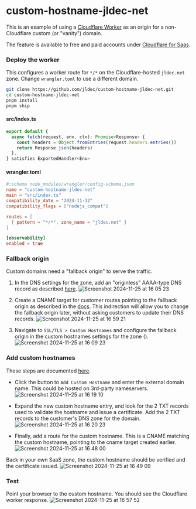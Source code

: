 # custom-hostname-jldec-net

This is an example of using a [Cloudflare Worker](https://developers.cloudflare.com/workers) as an origin for a non-Cloudflare custom (or "vanity") domain.

The feature is available to free and paid accounts under [Cloudflare for Saas](https://developers.cloudflare.com/cloudflare-for-platforms/cloudflare-for-saas/plans/).

### Deploy the worker
This configures a worker route for `*/*` on the Cloudflare-hosted `jldec.net` zone. Change `wrangler.toml` to use a different domain.

```sh
git clone https://github.com/jldec/custom-hostname-jldec-net.git
cd custom-hostname-jldec-net
pnpm install
pnpm ship
```

#### src/index.ts
```ts
export default {
  async fetch(request, env, ctx): Promise<Response> {
    const headers = Object.fromEntries(request.headers.entries())
    return Response.json(headers)
  },
} satisfies ExportedHandler<Env>
```

#### wrangler.toml
```toml
#:schema node_modules/wrangler/config-schema.json
name = "custom-hostname-jldec-net"
main = "src/index.ts"
compatibility_date = "2024-11-12"
compatibility_flags = ["nodejs_compat"]

routes = [
  { pattern = "*/*", zone_name = "jldec.net" }
]

[observability]
enabled = true
```

### Fallback origin
Custom domains need a "fallback origin" to serve the traffic.

1. In the DNS settings for the zone, add an "originless" AAAA-type DNS record as described [here](https://developers.cloudflare.com/cloudflare-for-platforms/cloudflare-for-saas/start/advanced-settings/worker-as-origin/).
![Screenshot 2024-11-25 at 16 05 23](https://github.com/user-attachments/assets/98b3cfde-3f23-4bfc-8365-713b75bdb7c4)

2. Create a CNAME target for customer routes pointing to the fallback origin as described in the [docs](https://developers.cloudflare.com/cloudflare-for-platforms/cloudflare-for-saas/start/getting-started/#2-optional-create-cname-target). This indirection will allow you to change the fallback origin later, without asking customers to update their DNS records.
![Screenshot 2024-11-25 at 16 59 21](https://github.com/user-attachments/assets/ed4816e6-26db-4f6b-ba30-264d56e4aa60)

4. Navigate to `SSL/TLS > Custom Hostnames` and configure the fallback origin in the custom hostnames settings for the zone ().
![Screenshot 2024-11-25 at 16 09 23](https://github.com/user-attachments/assets/55db20cd-27ad-4a00-a0de-adb818747781)

### Add custom hostnames
These steps are documented [here](https://developers.cloudflare.com/cloudflare-for-platforms/cloudflare-for-saas/start/getting-started/#per-hostname-setup).

- Click the button to `Add Custom Hostname` and enter the external domain name. This could be hosted on 3rd-party nameservers.
![Screenshot 2024-11-25 at 16 19 10](https://github.com/user-attachments/assets/36f28e30-3aa9-4485-9f44-af37470415ad)

- Expand the new custom hostname entry, and look for the 2 TXT records used to validate the hostname and issue a certificate. Add the 2 TXT records to the customer's DNS zone for the domain.
![Screenshot 2024-11-25 at 16 20 23](https://github.com/user-attachments/assets/0b572ef4-4713-4980-8486-943b3f58d2db)

- Finally, add a route for the custom hostname. This is a CNAME matching the custom hostname, pointing to the cname target created earlier. 
![Screenshot 2024-11-25 at 16 48 00](https://github.com/user-attachments/assets/60864735-d9d1-4aab-a799-6f8ce08c263d)

Back in your own SaaS zone, the custom hostname should be verified and the certificate issued.
![Screenshot 2024-11-25 at 16 49 09](https://github.com/user-attachments/assets/3ac39ef7-adee-4f44-8c63-06f74d4910f6)

### Test
Point your browser to the custom hostname. You should see the Cloudflare worker response.
![Screenshot 2024-11-25 at 16 57 52](https://github.com/user-attachments/assets/2f106ecd-52f1-49a7-8d20-b1fd4d1b9b7e)

